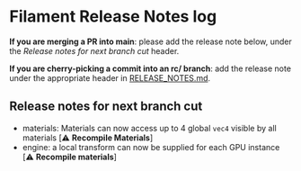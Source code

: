 # Filament Release Notes log

**If you are merging a PR into main**: please add the release note below, under the *Release notes
for next branch cut* header.

**If you are cherry-picking a commit into an rc/ branch**: add the release note under the
appropriate header in [RELEASE_NOTES.md](./RELEASE_NOTES.md).

## Release notes for next branch cut

- materials: Materials can now access up to 4 global `vec4` visible by all materials [⚠️ **Recompile Materials**]
- engine: a local transform can now be supplied for each GPU instance [⚠️ **Recompile materials**]
